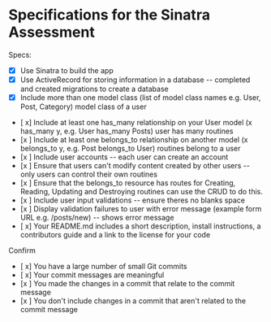 # Specifications for the Sinatra Assessment

Specs:
- [x] Use Sinatra to build the app
- [x] Use ActiveRecord for storing information in a database -- completed and created migrations to create a database
- [x] Include more than one model class (list of model class names e.g. User, Post, Category) model class of a user
- [ x] Include at least one has_many relationship on your User model (x has_many y, e.g. User has_many Posts) user has many routines
- [x ] Include at least one belongs_to relationship on another model (x belongs_to y, e.g. Post belongs_to User) routines belong to a user
- [x ] Include user accounts -- each user can create an account
- [x ] Ensure that users can't modify content created by other users -- only users can control their own routines
- [x ] Ensure that the belongs_to resource has routes for Creating, Reading, Updating and Destroying routines can use the CRUD to do this.
- [x ] Include user input validations -- ensure theres no blanks space
- [x ] Display validation failures to user with error message (example form URL e.g. /posts/new) -- shows error message
- [ x] Your README.md includes a short description, install instructions, a contributors guide and a link to the license for your code

Confirm
- [ x] You have a large number of small Git commits
- [ x] Your commit messages are meaningful
- [x ] You made the changes in a commit that relate to the commit message
- [x ] You don't include changes in a commit that aren't related to the commit message
